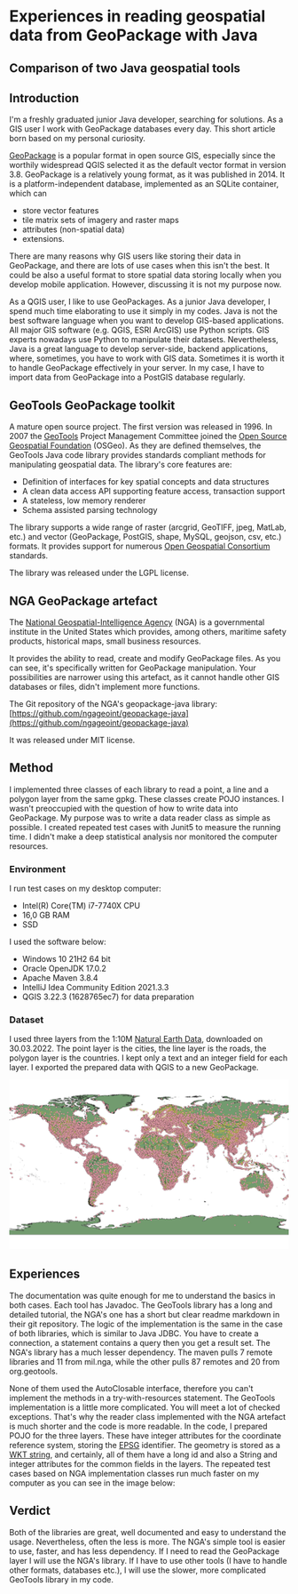 # Experiences in reading geospatial data from GeoPackage with Java
## Comparison of two Java geospatial tools

## Introduction

I'm a freshly graduated junior Java developer, searching for solutions. As a GIS user I work with GeoPackage
databases every day. This short article born based on my personal curiosity.

[GeoPackage](http://www.geopackage.org/) is a popular format in open source GIS, especially since the
worthily widespread QGIS selected it as the default vector format in version 3.8. GeoPackage is a
relatively young format, as it was published in 2014. It is a platform-independent database, implemented
as an SQLite container, which can
- store vector features
- tile matrix sets of imagery and raster maps
- attributes (non-spatial data)
- extensions.

There are many reasons why GIS users like storing their data in GeoPackage, and there are lots of use cases
when this isn't the best. It could be also a useful format to store spatial data storing locally when you
develop mobile application. However, discussing it is not my purpose now.

As a QGIS user, I like to use GeoPackages. As a junior Java developer, I spend much time elaborating to use
it simply in my codes. Java is not the best software language when you want to develop GIS-based
applications. All major GIS software (e.g. QGIS, ESRI ArcGIS) use Python scripts. GIS experts nowadays use
Python to manipulate their datasets. Nevertheless, Java is a great language to develop server-side, backend
applications, where, sometimes, you have to work with GIS data. Sometimes it is worth it to handle
GeoPackage effectively in your server. In my case, I have to import data from GeoPackage into a PostGIS
database regularly.

## GeoTools GeoPackage toolkit

A mature open source project. The first version was released in 1996. In 2007 the
[GeoTools](https://geotools.org/) Project Management Committee joined the 
[Open Source Geospatial Foundation](https://www.osgeo.org/) (OSGeo). As they are defined themselves, the
GeoTools Java code library provides standards compliant methods for manipulating geospatial data. The
library's core features are:
- Definition of interfaces for key spatial concepts and data structures
- A clean data access API supporting feature access, transaction support
- A stateless, low memory renderer
- Schema assisted parsing technology

The library supports a wide range of raster (arcgrid, GeoTIFF, jpeg, MatLab, etc.) and vector (GeoPackage,
PostGIS, shape, MySQL, geojson, csv, etc.) formats. It provides support for numerous
[Open Geospatial Consortium](https://www.ogc.org/) standards.

The library was released under the LGPL license.

## NGA GeoPackage artefact

The [National Geospatial-Intelligence Agency](https://www.nga.mil/) (NGA) is a governmental institute in
the United States which provides, among others, maritime safety products, historical maps, small business
resources.

It provides the ability to read, create and modify GeoPackage files. As you can see, it's specifically
written for GeoPackage manipulation. Your possibilities are narrower using this artefact, as it cannot
handle other GIS databases or files, didn't implement more functions.

The Git repository of the NGA's geopackage-java library:
[https://github.com/ngageoint/geopackage-java](https://github.com/ngageoint/geopackage-java)

It was released under MIT license.

## Method

I implemented three classes of each library to read a point, a line and a polygon layer from the same gpkg.
These classes create POJO instances. I wasn't preoccupied with the question of how to write data into
GeoPackage. My purpose was to write a data reader class as simple as possible. I created repeated test cases
with Junit5 to measure the running time. I didn't make a deep statistical analysis nor monitored the
computer resources.

### Environment

I run test cases on my desktop computer:
- Intel(R) Core(TM) i7-7740X CPU
- 16,0 GB RAM
- SSD

I used the software below: 
- Windows 10 21H2 64 bit
- Oracle OpenJDK 17.0.2
- Apache Maven 3.8.4
- IntelliJ Idea Community Edition 2021.3.3
- QGIS 3.22.3 (1628765ec7) for data preparation

### Dataset

I used three layers from the 1:10M [Natural Earth Data](http://www.naturalearthdata.com/downloads/),
downloaded on 30.03.2022. The point layer is the cities, the line layer is the roads, the polygon layer is
the countries. I kept only a text and an integer field for each layer. I exported the prepared data with
QGIS to a new GeoPackage.

![](img/ne_10m_map.jpeg "Map created based on the used dataset")

## Experiences

The documentation was quite enough for me to understand the basics in both cases. Each tool has Javadoc.
The GeoTools library has a long and detailed tutorial, the NGA's one has a short but clear readme markdown
in their git repository. The logic of the implementation is the same in the case of both libraries, which
is similar to Java JDBC. You have to create a connection, a statement contains a query then you get a result
set. The NGA's library has a much lesser dependency. The maven pulls 7 remote libraries and 11 from mil.nga,
while the other pulls 87 remotes and 20 from org.geotools.

None of them used the AutoClosable interface, therefore you can't implement the methods in a
try-with-resources statement. The GeoTools implementation is a little more complicated.
You will meet a lot of checked exceptions. That's why the reader class implemented with the NGA artefact is
much shorter and the code is more readable. In the code, I prepared POJO for the three layers. These have
integer attributes for the coordinate reference system, storing the [EPSG](https://epsg.org/home.html)
identifier. The geometry is stored as a [WKT string](http://wiki.gis.com/wiki/index.php/Well-known_text),
and certainly, all of them have a long id and also a String and integer attributes for the common fields in
the layers.
The repeated test cases based on NGA implementation classes run much faster on my computer as you can see
in the image below:

## Verdict

Both of the libraries are great, well documented and easy to understand the usage. Nevertheless, often the
less is more. The NGA's simple tool is easier to use, faster, and has less dependency. If I need to read
the GeoPackage layer I will use the NGA's library. If I have to use other tools (I have to handle other
formats, databases etc.), I will use the slower, more complicated GeoTools library in my code.
